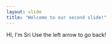 ```yaml
---
layout: slide
title: "Welcome to our second slide!"
---
```

HI, I'm Sri
Use the left arrow to go back!
